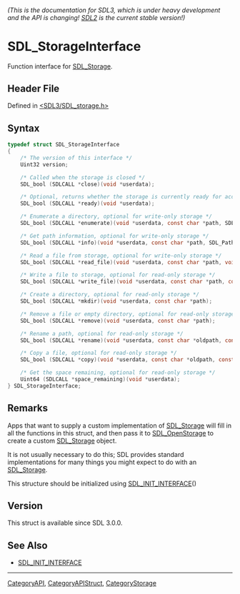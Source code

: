 ###### (This is the documentation for SDL3, which is under heavy development and the API is changing! [SDL2](https://wiki.libsdl.org/SDL2/) is the current stable version!)
# SDL_StorageInterface

Function interface for [SDL_Storage](SDL_Storage).

## Header File

Defined in [<SDL3/SDL_storage.h>](https://github.com/libsdl-org/SDL/blob/main/include/SDL3/SDL_storage.h)

## Syntax

```c
typedef struct SDL_StorageInterface
{
    /* The version of this interface */
    Uint32 version;

    /* Called when the storage is closed */
    SDL_bool (SDLCALL *close)(void *userdata);

    /* Optional, returns whether the storage is currently ready for access */
    SDL_bool (SDLCALL *ready)(void *userdata);

    /* Enumerate a directory, optional for write-only storage */
    SDL_bool (SDLCALL *enumerate)(void *userdata, const char *path, SDL_EnumerateDirectoryCallback callback, void *callback_userdata);

    /* Get path information, optional for write-only storage */
    SDL_bool (SDLCALL *info)(void *userdata, const char *path, SDL_PathInfo *info);

    /* Read a file from storage, optional for write-only storage */
    SDL_bool (SDLCALL *read_file)(void *userdata, const char *path, void *destination, Uint64 length);

    /* Write a file to storage, optional for read-only storage */
    SDL_bool (SDLCALL *write_file)(void *userdata, const char *path, const void *source, Uint64 length);

    /* Create a directory, optional for read-only storage */
    SDL_bool (SDLCALL *mkdir)(void *userdata, const char *path);

    /* Remove a file or empty directory, optional for read-only storage */
    SDL_bool (SDLCALL *remove)(void *userdata, const char *path);

    /* Rename a path, optional for read-only storage */
    SDL_bool (SDLCALL *rename)(void *userdata, const char *oldpath, const char *newpath);

    /* Copy a file, optional for read-only storage */
    SDL_bool (SDLCALL *copy)(void *userdata, const char *oldpath, const char *newpath);

    /* Get the space remaining, optional for read-only storage */
    Uint64 (SDLCALL *space_remaining)(void *userdata);
} SDL_StorageInterface;
```

## Remarks

Apps that want to supply a custom implementation of
[SDL_Storage](SDL_Storage) will fill in all the functions in this struct,
and then pass it to [SDL_OpenStorage](SDL_OpenStorage) to create a custom
[SDL_Storage](SDL_Storage) object.

It is not usually necessary to do this; SDL provides standard
implementations for many things you might expect to do with an
[SDL_Storage](SDL_Storage).

This structure should be initialized using
[SDL_INIT_INTERFACE](SDL_INIT_INTERFACE)()

## Version

This struct is available since SDL 3.0.0.

## See Also

- [SDL_INIT_INTERFACE](SDL_INIT_INTERFACE)

----
[CategoryAPI](CategoryAPI), [CategoryAPIStruct](CategoryAPIStruct), [CategoryStorage](CategoryStorage)

